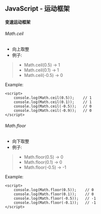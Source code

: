 ## JavaScript - 运动框架

#### 变速运动框架

###### Math.ceil
+ 向上取整
+ 例子:
> + Math.ceil(0.5) -> 1
> + Math.ceil(0.1) -> 1
> + Math.ceil(-0.5) -> 0

Example:
```
<script>
    console.log(Math.ceil(0.5));    // 1
    console.log(Math.ceil(0.1));    // 1
    console.log(Math.ceil(-0.5));   // 0
    console.log(Math.ceil(-0.9));   // 0
</script>
```

###### Math.floor
+ 向下取整
+ 例子:
> + Math.floor(0.5) -> 0
> + Math.floor(0.1) -> 0
> + Math.floor(-0.5) -> -1

Example:
```
<script>
    console.log(Math.floor(0.5));    // 0
    console.log(Math.floor(0.1));    // 0
    console.log(Math.floor(-0.5));   // -1
    console.log(Math.floor(-0.1));   // -1
</script>
```

